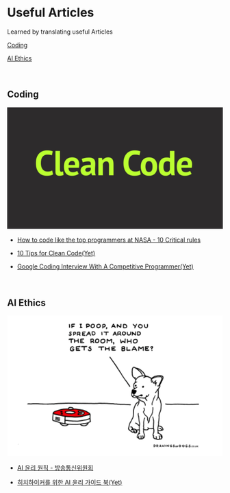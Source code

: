 # Useful Articles

Learned by translating useful Articles

[Coding](https://github.com/CasselKim/UsefulArticles#coding)  

[AI Ethics](https://github.com/CasselKim/UsefulArticles#ai-ethics)  

　  

## Coding

![image](Coding/01.jpg)

* [How to code like the top programmers at NASA - 10 Critical rules](NASA)   

* [10 Tips for Clean Code(Yet)](https://youtu.be/UjhX2sVf0eg)  

* [Google Coding Interview With A Competitive Programmer(Yet)](https://youtu.be/EuPSibuIKIg)  

　  

## AI Ethics

![image](AIEthics/01.png)

* [AI  윤리 원칙 - 방송통신위원회](https://news.naver.com/main/read.nhn?mode=LSD&mid=shm&sid1=105&oid=293&aid=0000025587)  

* [히치하이커를 위한 AI 윤리 가이드 북(Yet)](https://towardsdatascience.com/ethics-of-ai-a-comprehensive-primer-1bfd039124b0)  

　  
